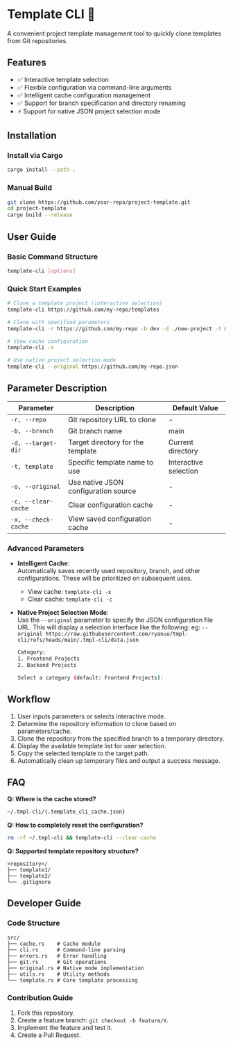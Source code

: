 # Template CLI 🚀

A convenient project template management tool to quickly clone templates from Git repositories.

## Features

- ✅ Interactive template selection
- ✅ Flexible configuration via command-line arguments
- ✅ Intelligent cache configuration management
- ✅ Support for branch specification and directory renaming
- ⚡ Support for native JSON project selection mode

## Installation

### Install via Cargo

```bash
cargo install --path .
```

### Manual Build

```bash
git clone https://github.com/your-repo/project-template.git
cd project-template
cargo build --release
```

## User Guide

### Basic Command Structure

```bash
template-cli [options]
```

### Quick Start Examples

```bash
# Clone a template project (interactive selection)
template-cli https://github.com/my-repo/templates

# Clone with specified parameters
template-cli -r https://github.com/my-repo -b dev -d ./new-project -t my_template

# View cache configuration
template-cli -x

# Use native project selection mode
template-cli --original https://github.com/my-repo.json
```

## Parameter Description

| Parameter             | Description                     | Default Value |
| --------------------- | -------------------------------- | ------------- |
| `-r, --repo`          | Git repository URL to clone     | -             |
| `-b, --branch`        | Git branch name                 | main          |
| `-d, --target-dir`    | Target directory for the template | Current directory |
| `-t, template`        | Specific template name to use   | Interactive selection |
| `-o, --original`      | Use native JSON configuration source | -         |
| `-c, --clear-cache`   | Clear configuration cache       | -             |
| `-x, --check-cache`   | View saved configuration cache  | -             |

### Advanced Parameters

- **Intelligent Cache**:  
  Automatically saves recently used repository, branch, and other configurations. These will be prioritized on subsequent uses.

  - View cache: `template-cli -x`
  - Clear cache: `template-cli -c`

- **Native Project Selection Mode**:  
  Use the `--original` parameter to specify the JSON configuration file URL. This will display a selection interface like the following:
  eg: `--original https://raw.githubusercontent.com/ryanuo/tmpl-cli/refs/heads/main/.tmpl-cli/data.json`
  ```bash
  Category:
  1. Frontend Projects
  2. Backend Projects

  Select a category (default: Frontend Projects):
  ```

## Workflow

1. User inputs parameters or selects interactive mode.
2. Determine the repository information to clone based on parameters/cache.
3. Clone the repository from the specified branch to a temporary directory.
4. Display the available template list for user selection.
5. Copy the selected template to the target path.
6. Automatically clean up temporary files and output a success message.

## FAQ

**Q: Where is the cache stored?**

```bash
~/.tmpl-cli/{.template_cli_cache.json}
```

**Q: How to completely reset the configuration?**

```bash
rm -rf ~/.tmpl-cli && template-cli --clear-cache
```

**Q: Supported template repository structure?**

```
<repository>/
├── template1/
├── template2/
└── .gitignore
```

## Developer Guide

### Code Structure

```
src/
├── cache.rs    # Cache module
├── cli.rs      # Command-line parsing
├── errors.rs   # Error handling
├── git.rs      # Git operations
├── original.rs # Native mode implementation
├── utils.rs    # Utility methods
└── template.rs # Core template processing
```

### Contribution Guide

1. Fork this repository.
2. Create a feature branch: `git checkout -b feature/X`.
3. Implement the feature and test it.
4. Create a Pull Request.